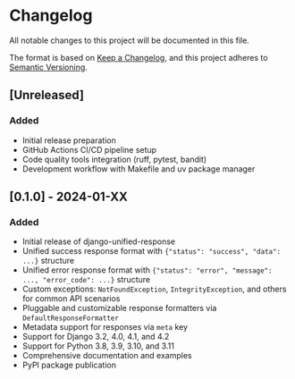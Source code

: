# Changelog

All notable changes to this project will be documented in this file.

The format is based on [Keep a Changelog](https://keepachangelog.com/en/1.1.0/),
and this project adheres to [Semantic Versioning](https://semver.org/spec/v2.0.0.html).

## [Unreleased]

### Added

- Initial release preparation
- GitHub Actions CI/CD pipeline setup
- Code quality tools integration (ruff, pytest, bandit)
- Development workflow with Makefile and uv package manager

## [0.1.0] - 2024-01-XX

### Added

- Initial release of django-unified-response
- Unified success response format with `{"status": "success", "data": ...}` structure
- Unified error response format with `{"status": "error", "message": ..., "error_code": ...}` structure
- Custom exceptions: `NotFoundException`, `IntegrityException`, and others for common API scenarios
- Pluggable and customizable response formatters via `DefaultResponseFormatter`
- Metadata support for responses via `meta` key
- Support for Django 3.2, 4.0, 4.1, and 4.2
- Support for Python 3.8, 3.9, 3.10, and 3.11
- Comprehensive documentation and examples
- PyPI package publication
